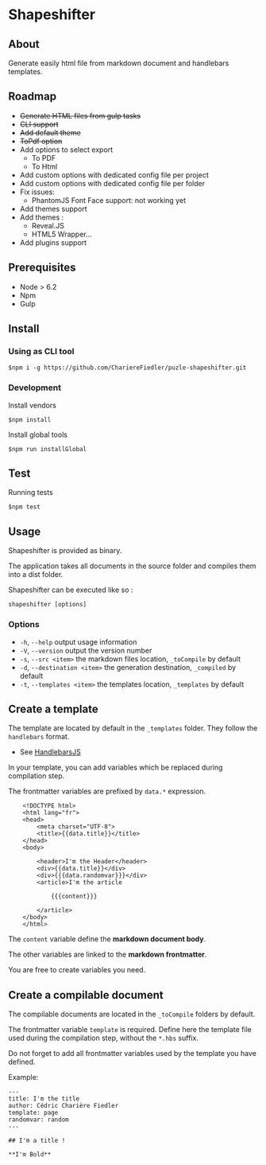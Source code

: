 # Shapeshifter

## About

Generate easily html file from markdown document and handlebars
templates.

## Roadmap

- ~~Generate HTML files from gulp tasks~~
- ~~CLI support~~
- ~~Add default theme~~
- ~~ToPdf option~~
- Add options to select export
    - To PDF
    - To Html
- Add custom options with dedicated config file per project
- Add custom options with dedicated config file per folder
- Fix issues:
    - PhantomJS Font Face support: not working yet
- Add themes support
- Add themes :
    - Reveal.JS
    - HTML5 Wrapper...
- Add plugins support

## Prerequisites

- Node > 6.2
- Npm
- Gulp

## Install

### Using as CLI tool

    $npm i -g https://github.com/ChariereFiedler/puzle-shapeshifter.git

### Development

Install vendors

    $npm install

Install global tools

    $npm run installGlobal

## Test

Running tests

    $npm test

## Usage

Shapeshifter is provided as binary.

The application takes all documents in the source folder and
compiles them into a dist folder.

Shapeshifter can be executed like so :

    shapeshifter [options]

### Options

- `-h`, `--help`        output usage information
- `-V`, `--version`     output the version number
- `-s`, `--src <item>`  the markdown files location, `_toCompile` by default
- `-d`, `--destination <item>` the generation destination, `_compiled` by default
- `-t`, `--templates <item>`    the templates location, `_templates` by default

## Create a template

The template are located by default in the `_templates` folder.
They follow the `handlebars` format.

- See [HandlebarsJS](http://handlebarsjs.com/)

In your template, you can add variables which be replaced
during compilation step. 

The frontmatter variables are prefixed
by `data.*` expression.
    
        <!DOCTYPE html>
        <html lang="fr">
        <head>
            <meta charset="UTF-8">
            <title>{{data.title}}</title>
        </head>
        <body>
        
            <header>I'm the Header</header>
            <div>{{data.title}}</div>
            <div>{{{data.randomvar}}}</div>
            <article>I'm the article
        
                {{{content}}}
        
            </article>
        </body>
        </html>
        
The `content` variable define the **markdown document body**. 

The other variables are linked to the **markdown frontmatter**.

You are free to create variables you need. 

## Create a compilable document

The compilable documents are located in the `_toCompile` folders by default.

The frontmatter variable `template` is required. Define here
the template file used during the compilation step, without the `*.hbs` 
suffix.

Do not forget to add all frontmatter variables used by the template you
have defined.

Example:

    ---
    title: I'm the title
    author: Cédric Charière Fiedler
    template: page
    randomvar: random
    ---
    
    ## I'm a title !
    
    **I'm Bold**
